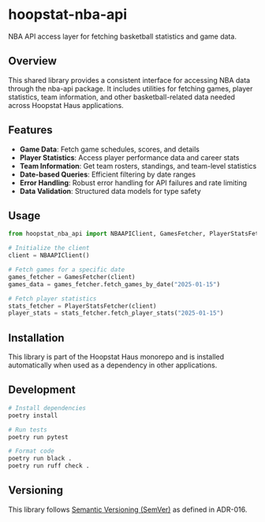 # hoopstat-nba-api

NBA API access layer for fetching basketball statistics and game data.

## Overview

This shared library provides a consistent interface for accessing NBA data through the nba-api package. It includes utilities for fetching games, player statistics, team information, and other basketball-related data needed across Hoopstat Haus applications.

## Features

- **Game Data**: Fetch game schedules, scores, and details
- **Player Statistics**: Access player performance data and career stats  
- **Team Information**: Get team rosters, standings, and team-level statistics
- **Date-based Queries**: Efficient filtering by date ranges
- **Error Handling**: Robust error handling for API failures and rate limiting
- **Data Validation**: Structured data models for type safety

## Usage

```python
from hoopstat_nba_api import NBAAPIClient, GamesFetcher, PlayerStatsFetcher

# Initialize the client
client = NBAAPIClient()

# Fetch games for a specific date
games_fetcher = GamesFetcher(client)
games_data = games_fetcher.fetch_games_by_date("2025-01-15")

# Fetch player statistics
stats_fetcher = PlayerStatsFetcher(client)
player_stats = stats_fetcher.fetch_player_stats("2025-01-15")
```

## Installation

This library is part of the Hoopstat Haus monorepo and is installed automatically when used as a dependency in other applications.

## Development

```bash
# Install dependencies
poetry install

# Run tests
poetry run pytest

# Format code
poetry run black .
poetry run ruff check .
```

## Versioning

This library follows [Semantic Versioning (SemVer)](https://semver.org/) as defined in ADR-016.